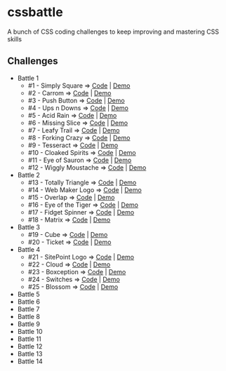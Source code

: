 # cssbattle

A bunch of CSS coding challenges to keep improving and mastering CSS skills

## Challenges

- Battle 1
  - #1 - Simply Square =>
    [Code](https://github.com/npranto/cssbattle/tree/main/battle-1/simply-square/index.html)
    |
    [Demo](https://cssbattle.pages.dev/battle-1/simply-square/)
  - #2 - Carrom =>
    [Code](https://github.com/npranto/cssbattle/tree/main/battle-1/carrom/index.html)
    |
    [Demo](https://cssbattle.pages.dev/battle-1/carrom/)
  - #3 - Push Button =>
    [Code](https://github.com/npranto/cssbattle/tree/main/battle-1/push-button/index.html)
    |
    [Demo](https://cssbattle.pages.dev/battle-1/push-button/)
  - #4 - Ups n Downs =>
    [Code](https://github.com/npranto/cssbattle/tree/main/battle-1/ups-n-downs/index.html)
    |
    [Demo](https://cssbattle.pages.dev/battle-1/ups-n-downs/)
  - #5 - Acid Rain =>
    [Code](https://github.com/npranto/cssbattle/tree/main/battle-1/acid-rain/index.html)
    |
    [Demo](https://cssbattle.pages.dev/battle-1/acid-rain/)
  - #6 - Missing Slice =>
    [Code](https://github.com/npranto/cssbattle/tree/main/battle-1/missing-slice/index.html)
    |
    [Demo](https://cssbattle.pages.dev/battle-1/missing-slice/)
  - #7 - Leafy Trail =>
    [Code](https://github.com/npranto/cssbattle/tree/main/battle-1/leafy-trail/index.html)
    |
    [Demo](https://cssbattle.pages.dev/battle-1/leafy-trail/)
  - #8 - Forking Crazy =>
    [Code](https://github.com/npranto/cssbattle/tree/main/battle-1/forking-crazy/index.html)
    |
    [Demo](https://cssbattle.pages.dev/battle-1/forking-crazy/)
  - #9 - Tesseract =>
    [Code](https://github.com/npranto/cssbattle/tree/main/battle-1/tesseract/index.html)
    |
    [Demo](https://cssbattle.pages.dev/battle-1/tesseract/)
  - #10 - Cloaked Spirits =>
    [Code](https://github.com/npranto/cssbattle/tree/main/battle-1/cloaked-spirits/index.html)
    |
    [Demo](https://cssbattle.pages.dev/battle-1/cloaked-spirits/)
  - #11 - Eye of Sauron =>
    [Code](https://github.com/npranto/cssbattle/tree/main/battle-1/eye-of-sauron/index.html)
    |
    [Demo](https://cssbattle.pages.dev/battle-1/eye-of-sauron/)
  - #12 - Wiggly Moustache =>
    [Code](https://github.com/npranto/cssbattle/tree/main/battle-1/wiggly-moustache/index.html)
    |
    [Demo](https://cssbattle.pages.dev/battle-1/wiggly-moustache/)
- Battle 2
  - #13 - Totally Triangle =>
    [Code](https://github.com/npranto/cssbattle/tree/main/battle-2/totally-triangle/index.html)
    |
    [Demo](https://cssbattle.pages.dev/battle-2/totally-triangle/)
  - #14 - Web Maker Logo =>
    [Code](https://github.com/npranto/cssbattle/tree/main/battle-2/web-maker-logo/index.html)
    |
    [Demo](https://cssbattle.pages.dev/battle-2/web-maker-logo/)
  - #15 - Overlap =>
    [Code](https://github.com/npranto/cssbattle/tree/main/battle-2/overlap/index.html)
    |
    [Demo](https://cssbattle.pages.dev/battle-2/overlap/)
  - #16 - Eye of the Tiger =>
    [Code](https://github.com/npranto/cssbattle/tree/main/battle-2/eye-of-the-tiger/index.html)
    |
    [Demo](https://cssbattle.pages.dev/battle-2/eye-of-the-tiger/)
  - #17 - Fidget Spinner =>
    [Code](https://github.com/npranto/cssbattle/tree/main/battle-2/fidget-spinner/index.html)
    |
    [Demo](https://cssbattle.pages.dev/battle-2/fidget-spinner/)
  - #18 - Matrix =>
    [Code](https://github.com/npranto/cssbattle/tree/main/battle-2/matrix/index.html)
    |
    [Demo](https://cssbattle.pages.dev/battle-2/matrix/)
- Battle 3
  - #19 - Cube =>
    [Code](https://github.com/npranto/cssbattle/tree/main/battle-3/cube/index.html)
    |
    [Demo](https://cssbattle.pages.dev/battle-3/cube/)
  - #20 - Ticket =>
    [Code](https://github.com/npranto/cssbattle/tree/main/battle-3/ticket/index.html)
    |
    [Demo](https://cssbattle.pages.dev/battle-3/ticket/)
- Battle 4
  - #21 - SitePoint Logo =>
    [Code](https://github.com/npranto/cssbattle/tree/main/battle-4/sitepoint-logo/index.html)
    |
    [Demo](https://cssbattle.pages.dev/battle-4/sitepoint-logo/)
  - #22 - Cloud =>
    [Code](https://github.com/npranto/cssbattle/tree/main/battle-4/cloud/index.html)
    |
    [Demo](https://cssbattle.pages.dev/battle-4/cloud/)
  - #23 - Boxception =>
    [Code](https://github.com/npranto/cssbattle/tree/main/battle-4/boxception/index.html)
    |
    [Demo](https://cssbattle.pages.dev/battle-4/boxception/)
  - #24 - Switches =>
    [Code](https://github.com/npranto/cssbattle/tree/main/battle-4/switches/index.html)
    |
    [Demo](https://cssbattle.pages.dev/battle-4/switches/)
  - #25 - Blossom =>
    [Code](https://github.com/npranto/cssbattle/tree/main/battle-4/blossom/index.html)
    |
    [Demo](https://cssbattle.pages.dev/battle-4/blossom/)
- Battle 5
- Battle 6
- Battle 7
- Battle 8
- Battle 9
- Battle 10
- Battle 11
- Battle 12
- Battle 13
- Battle 14
